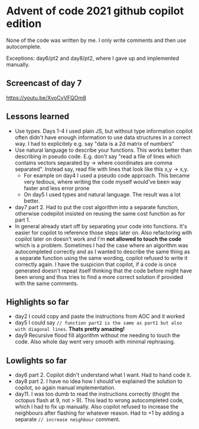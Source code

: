 # Advent of code 2021 github copilot edition

None of the code was written by me. I only write comments and then use autocomplete.

Exceptions: day6/pt2 and day8/pt2, where I gave up and implemented manually.

## Screencast of day 7

https://youtu.be/XvoCyVFQOm8

## Lessons learned

- Use types. Days 1-4 I used plain JS, but without type information copilot often didn't have enough information to use data structures in a correct way. I had to explicitely e.g. say "data is a 2d matrix of numbers"
- Use natural language to describe your functions. This works better than describing in pseudo code. E.g. don't say "read a file of lines which contains vectors separated by -> where coordinates are comma separated". Instead say, read file with lines that look like this x,y -> x,y.
  - For example on day4 I used a pseudo code approach. This became very tedious, where writing the code myself would've been way faster and less error prone
  - On day5 I used types and natural language. The result was a lot better.
- day7 part 2. Had to put the cost algorithm into a separate function, otherwise codepilot insisted on reusing the same cost function as for part 1.
- In general already start off by separating your code into functions. It's easier for copilot to reference those steps later on. Also refactoring with copilot later on doesn't work and I'm **not allowed to touch the code** which is a problem. Sometimes I had the case where an algorithm was autocompleted correctly and as I wanted to describe the same thing as a separate function using the same wording, copilot refused to write it correctly again. I have the suspicion that copilot, if a code is once generated doesn't repeat itself thinking that the code before might have been wrong and thus tries to find a more correct solution if provided with the same comments.

## Highlights so far

- day2 I could copy and paste the instructions from AOC and it worked
- day5 I could say `// function part2 is the same as part1 but also with diagonal lines`. **Thats pretty amazing!**
- day9 Recursive flood fill algorithm without me needing to touch the code. Also whole day went very smooth with minimal rephrasing.

## Lowlights so far

- day6 part 2. Copilot didn't understand what I want. Had to hand code it.
- day8 part 2. I have no idea how I should've explained the solution to copilot, so again manual implementation.
- day11. I was too dumb to read the instructions correctly (thoght the octopus flash at 9, not > 9). This lead to wrong autocompleted code, which I had to fix up manually. Also copilot refused to increase the neighbours after flashing for whatever reason. Had to +1 by adding a separate `// increase neighbour` comment.

